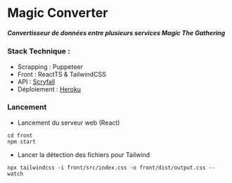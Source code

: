 # Magic Converter

##### Convertisseur de données entre plusieurs services Magic The Gathering

### Stack Technique :

- Scrapping : Puppeteer
- Front : ReactTS & TailwindCSS
- API : [Scryfall](https://scryfall.com/)
- Déploiement : [Heroku](heroku.com)

### Lancement

- Lancement du serveur web (React)
```commandline
cd front
npm start
```

- Lancer la détection des fichiers pour Tailwind
```commandline
npx tailwindcss -i front/src/index.css -o front/dist/output.css --watch
```